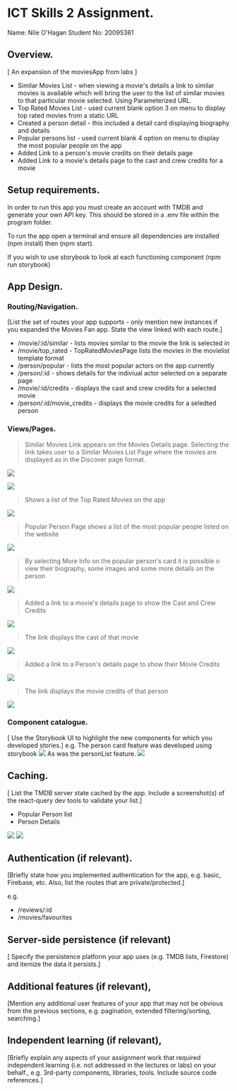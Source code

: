 
# ICT Skills 2 Assignment.

Name: Nile O'Hagan Student No: 20095361

## Overview.

[ An expansion of the moviesApp from labs ]


+ Similar Movies List - when viewing a movie's details a link to similar movies is available which will bring the user to the list of similar movies to that particular movie selected. Using Parameterized URL.
+ Top Rated Movies List - used current blank option 3 on menu to display top rated movies from a static URL
+ Created a person detail - this included a detail card displaying biography and details
+ Popular persons list - used current blank 4 option on menu to display the most popular people on the app
+ Added Link to a person's movie credits on their details page
+ Added Link to a movie's details page to the cast and crew credits for a movie

## Setup requirements.

In order to run this app you must create an account with TMDB and generate your own API key. This should be stored in a .env file within the program folder.

To run the app open a terminal and ensure all dependencies are installed (npm install) then (npm start).

If you wish to use storybook to look at each functioning component (npm run storybook)

## App Design.

### Routing/Navigation.

[List the set of routes your app supports - only mention new instances if you expanded the Movies Fan app. State the view linked with each route.] 


+ /movie/:id/similar - lists movies similar to the movie the link is selected in
+ /movie/top_rated - TopRatedMoviesPage lists the movies in the movielist template format
+ /person/popular - lists the most popular actors on the app currently
+ /person/:id - shows details for the indiviual actor selected on a separate page
+ /movie/:id/credits - displays the cast and crew credits for a selected movie
+ /person/:id/movie_credits - displays the movie credits for a seledted person

### Views/Pages.

>Similar Movies Link appears on the Movies Details page. Selecting the link takes user to a Similar Movies List Page where the movies are displayed as in the Discover page format.

![][simLink]

![][simPage]

>Shows a list of the Top Rated Movies on the app

![][topRated]

>Popular Person Page shows a list of the most popular people listed on the website

![][popularPerson]

>By selecting More Info on the popular person's card it is possible o view their biography, some images and some more details on the person

![][specific]

>Added a link to a movie's details page to show the Cast and Crew Credits

![][credits1]

>The link displays the cast of that movie

![][credits2]

>Added a link to a Person's details page to show their Movie Credits

![][credits3]

>The link displays the movie credits of that person

![][credits4]


### Component catalogue.

[ Use the Storybook UI to highlight the new components for which you developed stories.]
e.g.
The person card feature was developed using storybook
![][personCard]
As was the personList feature.
![][personList]

## Caching.

[ List the TMDB server state cached by the app. Include a screenshot(s) of the react-query dev tools to validate your list.]

+ Popular Person list
+ Person Details

![][cachingPop]
![][cachingPerson]

## Authentication (if relevant).

[Briefly state how you implemented authentication for the app, e.g. basic, Firebase, etc. Also, list the routes that are private/protected.]

e.g.
+ /reviews/:id
+ /movies/favourites

## Server-side persistence (if relevant)

[ Specify the persistence 
platform your app uses (e.g. TMDB lists, Firestore) and itemize the data it persists.]

## Additional features (if relevant),

[Mention any additional user features of your app that may not be obvious from the previous sections, e.g. pagination, extended filtering/sorting, searching.]

## Independent learning (if relevant),

[Briefly explain any aspects of your assignment work that required independent learning (i.e. not addressed in the lectures or labs) on your behalf., e.g. 3rd-party components, libraries, tools. Include source code references.]

[simLink]: ./public/similarLink.PNG
[simPage]: ./public/similarMoviesPage.PNG
[topRated]: ./public/topRated.png
[popularPerson]: ./public/popularPerson.png
[specific]: ./public/specificPerson.png
[cachingPop]: ./public/cachingPop.png
[cachingPerson]: ./public/cachingPerson.png
[personCard]: ./public/personCard.story.png
[personList]: ./public/personList.story.png
[credits1]: ./public/movieCredits.png
[credits2]: ./public/movieCreditsList.png
[credits3]: ./public/pplCreditsLink.png
[credits4]: ./public/pplCredits.png